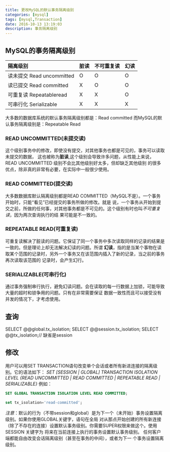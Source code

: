 ```yaml
---
title: 更改MySQL的默认事务隔离级别
categories: [mysql]
tags: [mysql,Transaction]
date: 2016-10-13 13:19:03
description: 事务隔离级别
---
```


## MySQL的事务隔离级别
|隔离级别|脏读|不可重复读|幻读|
|:-|:-|:-|:-|
|读未提交 Read uncommitted|O|O|O|
|读已提交 Read committed|X|O|O|
|可重复读 Repeatableread|X|X|O|
|可串行化 Serializable |X|X|X|

大多数的数据库系统的默认事务隔离级别都是：Read committed
而MySQL的默认事务隔离级别是：Repeatable Read

### READ UNCOMMITTED(未提交读)
这个级别事务中的修改，即使没有提交，对其他事务也都是可见的，事务可以读取未提交的数据，
这也被称为**脏读**,这个级别会导致许多问题，从性能上来说，READ UNCOMMITTED 级别不会比其他级别好太多，但却缺乏其他级别
的很多优点，除非真的非常有必要，在实际中一般很少使用。

### READ COMMITTED(提交读)
大多数数据库默认隔离级别都是READ COMMITTED（MySQL不是）。一个事务开始时，只能“看见”已经提交的事务所做的修改。就是
说，一个事务从开始到提交之前，所做的任何事，对其他事务都是不可见的。这个级别有时也叫*不可重复读*，因为两次查询执行的结
果可能是不一致的。

### REPEATABLE READ(可重复读)
可重复读解决了脏读的问题。它保证了同一个事务中多次读取同样的记录的结果是一致的。但是理论上却无法解决幻读的问题。所谓
**幻读**，指的是当某个事物在读取某个范围的记录时，另外一个事务又在该范围内插入了新的记录，当之前的事务再次读取该范围的
记录时，会产生幻行。

### SERIALIZABLE(可串行化)
通过事务强制串行执行，避免幻读问题。会在读取的每一行数据上加锁，可能导致大量的超时和锁争用的问题。只有在非常需要保证
数据一致性而且可以接受没有并发的情况下，才考虑使用。



## 查询
SELECT @@global.tx_isolation; 
SELECT @@session.tx_isolation; 
SELECT @@tx_isolation;// 缺省是session

## 修改
用户可以用SET TRANSACTION语句改变单个会话或者所有新进连接的隔离级别。它的语法如下：
*SET [SESSION | GLOBAL] TRANSACTION ISOLATION LEVEL {READ UNCOMMITTED | READ COMMITTED | REPEATABLE READ | SERIALIZABLE}*
例如：
```sql
SET GLOBAL TRANSACTION ISOLATION LEVEL READ COMMITTED;
```
```sql
set tx_isolation='read-committed';
```

*注意*：默认的行为（不带session和global）是为下一个（未开始）事务设置隔离级别。如果你使用GLOBAL关键字，语句在全局
对从那点开始创建的所有新连接（除了不存在的连接）设置默认事务级别。你需要SUPER权限来做这个。使用SESSION 关键字为
将来在当前连接上执行的事务设置默认事务级别。 任何客户端都能自由改变会话隔离级别（甚至在事务的中间），或者为下一
个事务设置隔离级别。
